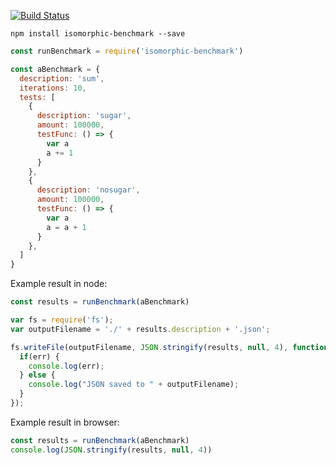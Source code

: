 [![Build Status](https://travis-ci.org/MarcoWorms/isomorphic-benchmark.svg?branch=master)](https://travis-ci.org/MarcoWorms/isomorphic-benchmark)

`npm install isomorphic-benchmark --save`

```javascript
const runBenchmark = require('isomorphic-benchmark')

const aBenchmark = {
  description: 'sum',
  iterations: 10,
  tests: [
    {
      description: 'sugar',
      amount: 100000,
      testFunc: () => {
        var a
        a += 1
      }
    },
    {
      description: 'nosugar',
      amount: 100000,
      testFunc: () => {
        var a
        a = a + 1
      }
    },
  ]
}
```

Example result in node:
```javascript
const results = runBenchmark(aBenchmark)

var fs = require('fs');
var outputFilename = './' + results.description + '.json';

fs.writeFile(outputFilename, JSON.stringify(results, null, 4), function(err) {
  if(err) {
    console.log(err);
  } else {
    console.log("JSON saved to " + outputFilename);
  }
});
```

Example result in browser:
```javascript
const results = runBenchmark(aBenchmark)
console.log(JSON.stringify(results, null, 4))
```
